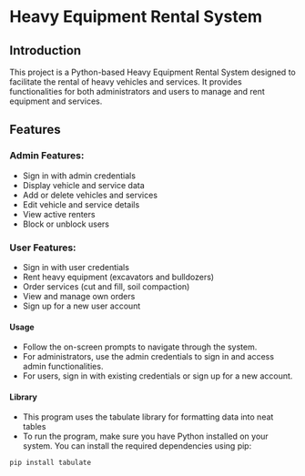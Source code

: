 # Heavy Equipment Rental System

## Introduction
This project is a Python-based Heavy Equipment Rental System designed to facilitate the rental of heavy vehicles and services. It provides functionalities for both administrators and users to manage and rent equipment and services.

## Features
### Admin Features:
- Sign in with admin credentials
- Display vehicle and service data
- Add or delete vehicles and services
- Edit vehicle and service details
- View active renters
- Block or unblock users

### User Features:
- Sign in with user credentials
- Rent heavy equipment (excavators and bulldozers)
- Order services (cut and fill, soil compaction)
- View and manage own orders
- Sign up for a new user account

#### Usage
- Follow the on-screen prompts to navigate through the system.
- For administrators, use the admin credentials to sign in and access admin functionalities.
- For users, sign in with existing credentials or sign up for a new account.

#### Library
- This program uses the tabulate library for formatting data into neat tables
- To run the program, make sure you have Python installed on your system. You can install the required dependencies using pip:
```bash
pip install tabulate
```

